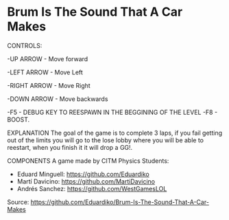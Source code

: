 # Brum Is The Sound That A Car Makes
CONTROLS:

-UP ARROW - Move forward

-LEFT ARROW - Move Left

-RIGHT ARROW - Move Right

-DOWN ARROW - Move backwards


-F5 - DEBUG KEY TO REESPAWN IN THE BEGGINING OF THE LEVEL
-F8 - BOOST.

EXPLANATION
The goal of the game is to complete 3 laps, if you fail getting out of the limits you will go to the lose lobby where you will be able to reestart, when 
you finish it it will drop a GG!.

COMPONENTS
A game made by CITM Physics Students:
- Eduard Minguell: https://github.com/Eduardiko
- Martí Davicino: https://github.com/MartiDavicino
- Andrés Sanchez: https://github.com/WestGamesLOL

Source: https://github.com/Eduardiko/Brum-Is-The-Sound-That-A-Car-Makes
